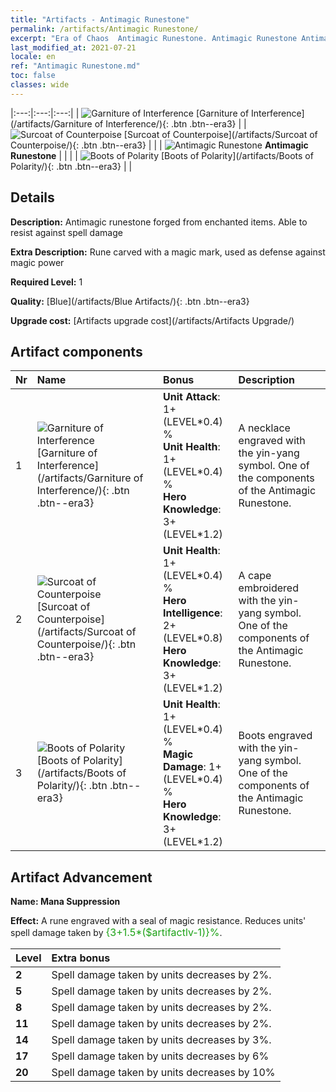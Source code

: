 ```yaml
---
title: "Artifacts - Antimagic Runestone"
permalink: /artifacts/Antimagic Runestone/
excerpt: "Era of Chaos  Antimagic Runestone. Antimagic Runestone Antimagic runestone forged from enchanted items. Able to resist against spell damage"
last_modified_at: 2021-07-21
locale: en
ref: "Antimagic Runestone.md"
toc: false
classes: wide
---
```


  |:---:|:---:|:---:| 
  | ![Garniture of Interference](/images/t/artifact_40231.png) [Garniture of Interference](/artifacts/Garniture of Interference/){: .btn .btn--era3} |   | ![Surcoat of Counterpoise](/images/t/artifact_40232.png) [Surcoat of Counterpoise](/artifacts/Surcoat of Counterpoise/){: .btn .btn--era3} | 
  |   | ![Antimagic Runestone](/images/t/icon_artifact_23.png) **Antimagic Runestone** |  | 
  |   | ![Boots of Polarity](/images/t/artifact_40233.png) [Boots of Polarity](/artifacts/Boots of Polarity/){: .btn .btn--era3} |   | 


## Details

 **Description:** Antimagic runestone forged from enchanted items. Able to resist against spell damage

 **Extra Description:** Rune carved with a magic mark, used as defense against magic power

 **Required Level:** 1

 **Quality:** [Blue](/artifacts/Blue Artifacts/){: .btn .btn--era3}

 **Upgrade cost:** [Artifacts upgrade cost](/artifacts/Artifacts Upgrade/)



## Artifact components

  | Nr |    Name    |   Bonus | Description | 
  |:---|:-----------|:--------|:------------| 
  | 1 | ![Garniture of Interference](/images/t/artifact_40231.png) [Garniture of Interference](/artifacts/Garniture of Interference/){: .btn .btn--era3} | **Unit Attack**: 1+(LEVEL\*0.4) %<br/>**Unit Health**: 1+(LEVEL\*0.4) %<br/>**Hero Knowledge**: 3+(LEVEL\*1.2) | A necklace engraved with the yin-yang symbol. One of the components of the Antimagic Runestone. | 
  | 2 | ![Surcoat of Counterpoise](/images/t/artifact_40232.png) [Surcoat of Counterpoise](/artifacts/Surcoat of Counterpoise/){: .btn .btn--era3} | **Unit Health**: 1+(LEVEL\*0.4) %<br/>**Hero Intelligence**: 2+(LEVEL\*0.8)<br/>**Hero Knowledge**: 3+(LEVEL\*1.2) | A cape embroidered with the yin-yang symbol. One of the components of the Antimagic Runestone. | 
  | 3 | ![Boots of Polarity](/images/t/artifact_40233.png) [Boots of Polarity](/artifacts/Boots of Polarity/){: .btn .btn--era3} | **Unit Health**: 1+(LEVEL\*0.4) %<br/>**Magic Damage**: 1+(LEVEL\*0.4) %<br/>**Hero Knowledge**: 3+(LEVEL\*1.2) | Boots engraved with the yin-yang symbol. One of the components of the Antimagic Runestone. | 


## Artifact Advancement

 **Name: Mana Suppression**

 **Effect:** A rune engraved with a seal of magic resistance. Reduces units' spell damage taken by <span style="color: #1ca216;font-size:16px">{3+1.5*($artifactlv-1)}%</span>.

  |  Level  |    Extra bonus  | 
  |:--------|:----------------| 
  | **2** | Spell damage taken by units decreases by 2%. | 
  | **5** | Spell damage taken by units decreases by 2%. | 
  | **8** | Spell damage taken by units decreases by 2%. | 
  | **11** | Spell damage taken by units decreases by 2%. | 
  | **14** | Spell damage taken by units decreases by 3%. | 
  | **17** | Spell damage taken by units decreases by 6% | 
  | **20** | Spell damage taken by units decreases by 10% | 
